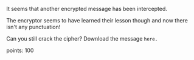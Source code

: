 It seems that another encrypted message has been intercepted. 

The encryptor seems to have learned their lesson though and now there isn't any punctuation! 

Can you still crack the cipher? Download the message `here.`

points: 100
